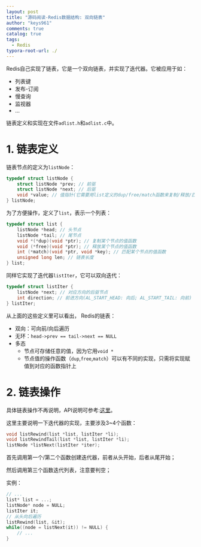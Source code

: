 ```yaml
---
layout: post
title: "源码阅读-Redis数据结构: 双向链表"
author: "keys961"
comments: true
catalog: true
tags:
  - Redis
typora-root-url: ./
---
```


Redis自己实现了链表，它是一个双向链表，并实现了迭代器。它被应用于如：

- 列表键
- 发布-订阅
- 慢查询
- 监视器
- ...

链表定义和实现在文件`adlist.h`和`adlist.c`中。

# 1. 链表定义

链表节点的定义为`listNode`：

~~~C
typedef struct listNode {
    struct listNode *prev; // 前驱
    struct listNode *next; // 后驱
    void *value; // 值指针(它需要用list定义的dup/free/match函数来复制/释放/匹配)
} listNode;
~~~

为了方便操作，定义了`list`，表示一个列表：

~~~C
typedef struct list {
    listNode *head; // 头节点
    listNode *tail; // 尾节点
    void *(*dup)(void *ptr); // 复制某个节点的值函数
    void (*free)(void *ptr); // 释放某个节点的值函数
    int (*match)(void *ptr, void *key); // 匹配某个节点的值函数
    unsigned long len; // 链表长度
} list;
~~~

同样它实现了迭代器`listIter`，它可以双向迭代：

~~~C
typedef struct listIter {
    listNode *next; // 对应方向的后驱节点
    int direction; // 前进方向(AL_START_HEAD: 向后; AL_START_TAIL: 向前)
} listIter;
~~~

从上面的这些定义里可以看出， Redis的链表：

- 双向：可向前/向后遍历
- 无环：`head->prev == tail->next == NULL`
- 多态
  - 节点可存储任意的值，因为它用`void *`
  - 节点值的操作函数（`dup`,`free`,`match`）可以有不同的实现，只需将实现赋值到对应的函数指针上

# 2. 链表操作

具体链表操作不再说明，API说明可参考:[这里](<https://redisbook.com/preview/adlist/api.html>)。

这里主要说明一下迭代器的实现，主要涉及3~4个函数：

~~~C
void listRewind(list *list, listIter *li);
void listRewindTail(list *list, listIter *li);
listNode *listNext(listIter *iter);
~~~

首先调用第一个/第二个函数创建迭代器，前者从头开始，后者从尾开始；

然后调用第三个函数迭代列表，注意要判空；

实例：

~~~C
// ...
list* list = ...;
listNode* node = NULL;
listIter it;
// 从头向后遍历
listRewind(list, &it);
while((node = listNext(it)) != NULL) {
    // ...
}
~~~

